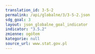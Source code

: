 ```yaml
---
translation_id: 3-5-2
permalink: /api/globalne/3/3-5-2.json
sdg_goal: 3
layout: json_globalne_goal_indicator
indicator: "3.5.2"
zmienne: ogółem
kategorie: null
source_url: www.stat.gov.pl
---
```

